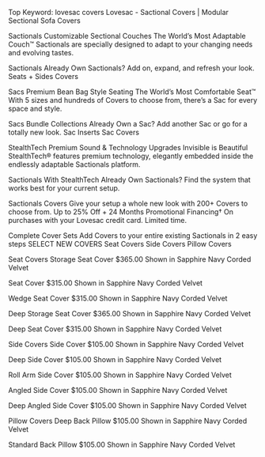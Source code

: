 Top Keyword: lovesac covers
Lovesac - Sactional Covers | Modular Sectional Sofa Covers

Sactionals
Customizable Sectional Couches
The World’s Most Adaptable Couch™
Sactionals are specially designed to adapt to your changing needs and evolving tastes.

Sactionals
Already Own Sactionals?
Add on, expand, and refresh your look.
Seats + Sides
Covers

Sacs
Premium Bean Bag Style Seating
The World’s Most Comfortable Seat™
With 5 sizes and hundreds of Covers to choose from, there’s a Sac for every space and style.

Sacs
Bundle Collections
Already Own a Sac?
Add another Sac or go for a totally new look.
Sac Inserts
Sac Covers

StealthTech
Premium Sound & Technology Upgrades
Invisible is Beautiful
StealthTech® features premium technology, elegantly embedded inside the endlessly adaptable Sactionals platform.

Sactionals With StealthTech
Already Own Sactionals?
Find the system that works best for your current setup.

Sactionals Covers
Give your setup a whole new look with 200+ Covers to choose from.
Up to 25% Off + 24 Months Promotional Financing†
On purchases with your Lovesac credit card. Limited time.

Complete Cover Sets
Add Covers to your entire existing Sactionals in 2 easy steps
SELECT NEW COVERS
Seat Covers
Side Covers
Pillow Covers

Seat Covers
Storage Seat Cover
$365.00
Shown in Sapphire Navy Corded Velvet

Seat Cover
$315.00
Shown in Sapphire Navy Corded Velvet

Wedge Seat Cover
$315.00
Shown in Sapphire Navy Corded Velvet

Deep Storage Seat Cover
$365.00
Shown in Sapphire Navy Corded Velvet

Deep Seat Cover
$315.00
Shown in Sapphire Navy Corded Velvet

Side Covers
Side Cover
$105.00
Shown in Sapphire Navy Corded Velvet

Deep Side Cover
$105.00
Shown in Sapphire Navy Corded Velvet

Roll Arm Side Cover
$105.00
Shown in Sapphire Navy Corded Velvet

Angled Side Cover
$105.00
Shown in Sapphire Navy Corded Velvet

Deep Angled Side Cover
$105.00
Shown in Sapphire Navy Corded Velvet

Pillow Covers
Deep Back Pillow
$105.00
Shown in Sapphire Navy Corded Velvet

Standard Back Pillow
$105.00
Shown in Sapphire Navy Corded Velvet